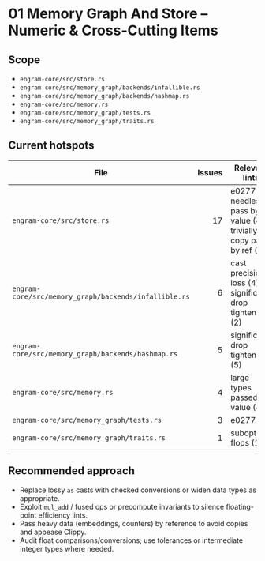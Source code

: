 # 01 Memory Graph And Store – Numeric & Cross-Cutting Items

## Scope
- `engram-core/src/store.rs`
- `engram-core/src/memory_graph/backends/infallible.rs`
- `engram-core/src/memory_graph/backends/hashmap.rs`
- `engram-core/src/memory.rs`
- `engram-core/src/memory_graph/tests.rs`
- `engram-core/src/memory_graph/traits.rs`

## Current hotspots
| File | Issues | Relevant lints |
| --- | ---: | --- |
| `engram-core/src/store.rs` | 17 | e0277 (5), needless pass by value (4), trivially copy pass by ref (4) |
| `engram-core/src/memory_graph/backends/infallible.rs` | 6 | cast precision loss (4), significant drop tightening (2) |
| `engram-core/src/memory_graph/backends/hashmap.rs` | 5 | significant drop tightening (5) |
| `engram-core/src/memory.rs` | 4 | large types passed by value (4) |
| `engram-core/src/memory_graph/tests.rs` | 3 | e0277 (3) |
| `engram-core/src/memory_graph/traits.rs` | 1 | suboptimal flops (1) |

## Recommended approach
- Replace lossy `as` casts with checked conversions or widen data types as appropriate.
- Exploit `mul_add` / fused ops or precompute invariants to silence floating-point efficiency lints.
- Pass heavy data (embeddings, counters) by reference to avoid copies and appease Clippy.
- Audit float comparisons/conversions; use tolerances or intermediate integer types where needed.
